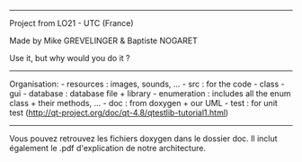 **************************************************
Project from LO21 - UTC (France)

Made by Mike GREVELINGER & Baptiste NOGARET

Use it, but why would you do it ?

**************************************************

Organisation:
    - resources : images, sounds, ...
    - src : for the code
        - class
        - gui
        - database : database file + library
        - enumeration : includes all the enum class + their methods, ...
    - doc : from doxygen + our UML
    - test : for unit test (http://qt-project.org/doc/qt-4.8/qtestlib-tutorial1.html)
    

**************************************************

Vous pouvez retrouvez les fichiers doxygen dans le dossier doc. Il inclut également le .pdf d'explication de notre architecture.